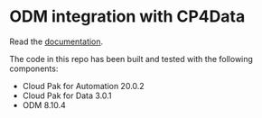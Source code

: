 
# ODM integration with CP4Data

Read the [documentation](https://ibm-cloud-architecture.github.io/odm-cp4a-integration).

The code in this repo has been built and tested with the following components:
- Cloud Pak for Automation 20.0.2
- Cloud Pak for Data 3.0.1
- ODM 8.10.4
